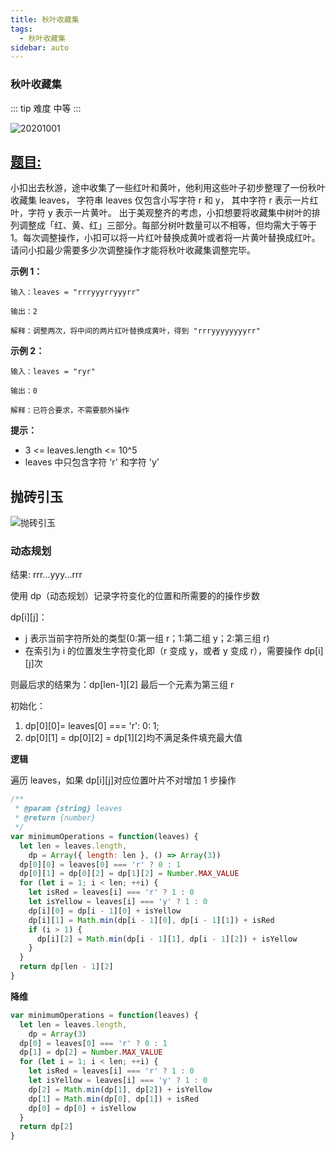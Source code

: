 ```yaml
---
title: 秋叶收藏集
tags:
  - 秋叶收藏集
sidebar: auto
---
```


### 秋叶收藏集

::: tip 难度
中等
:::

![20201001](http://qiniu.gaowenju.com/leecode/banner/20201001.jpg)

## [题目:](https://leetcode-cn.com/problems/UlBDOe/)

小扣出去秋游，途中收集了一些红叶和黄叶，他利用这些叶子初步整理了一份秋叶收藏集 leaves， 字符串 leaves 仅包含小写字符 r 和 y， 其中字符 r 表示一片红叶，字符 y 表示一片黄叶。
出于美观整齐的考虑，小扣想要将收藏集中树叶的排列调整成「红、黄、红」三部分。每部分树叶数量可以不相等，但均需大于等于 1。每次调整操作，小扣可以将一片红叶替换成黄叶或者将一片黄叶替换成红叶。请问小扣最少需要多少次调整操作才能将秋叶收藏集调整完毕。

**示例 1：**

```
输入：leaves = "rrryyyrryyyrr"

输出：2

解释：调整两次，将中间的两片红叶替换成黄叶，得到 "rrryyyyyyyyrr"
```

**示例 2：**

```
输入：leaves = "ryr"

输出：0

解释：已符合要求，不需要额外操作
```

**提示：**

- 3 <= leaves.length <= 10^5
- leaves 中只包含字符 'r' 和字符 'y'

## 抛砖引玉

![抛砖引玉](http://qiniu.gaowenju.com/leecode/20201001.png)

### 动态规划

结果: rrr...yyy...rrr

使用 dp（动态规划）记录字符变化的位置和所需要的的操作步数

dp[i][j]：

- j 表示当前字符所处的类型(0:第一组 r；1:第二组 y；2:第三组 r)
- 在索引为 i 的位置发生字符变化即（r 变成 y，或者 y 变成 r），需要操作 dp[i][j]次

则最后求的结果为：dp[len-1][2] 最后一个元素为第三组 r

初始化：

1. dp[0][0]= leaves[0] === 'r': 0: 1;
2. dp[0][1] = dp[0][2] = dp[1][2]均不满足条件填充最大值

**逻辑**

遍历 leaves，如果 dp[i][j]对应位置叶片不对增加 1 步操作

```javascript
/**
 * @param {string} leaves
 * @return {number}
 */
var minimumOperations = function(leaves) {
  let len = leaves.length,
    dp = Array({ length: len }, () => Array(3))
  dp[0][0] = leaves[0] === 'r' ? 0 : 1
  dp[0][1] = dp[0][2] = dp[1][2] = Number.MAX_VALUE
  for (let i = 1; i < len; ++i) {
    let isRed = leaves[i] === 'r' ? 1 : 0
    let isYellow = leaves[i] === 'y' ? 1 : 0
    dp[i][0] = dp[i - 1][0] + isYellow
    dp[i][1] = Math.min(dp[i - 1][0], dp[i - 1][1]) + isRed
    if (i > 1) {
      dp[i][2] = Math.min(dp[i - 1][1], dp[i - 1][2]) + isYellow
    }
  }
  return dp[len - 1][2]
}
```

**降维**

```javascript
var minimumOperations = function(leaves) {
  let len = leaves.length,
    dp = Array(3)
  dp[0] = leaves[0] === 'r' ? 0 : 1
  dp[1] = dp[2] = Number.MAX_VALUE
  for (let i = 1; i < len; ++i) {
    let isRed = leaves[i] === 'r' ? 1 : 0
    let isYellow = leaves[i] === 'y' ? 1 : 0
    dp[2] = Math.min(dp[1], dp[2]) + isYellow
    dp[1] = Math.min(dp[0], dp[1]) + isRed
    dp[0] = dp[0] + isYellow
  }
  return dp[2]
}
```
